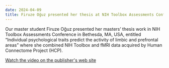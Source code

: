 ```yaml
---
date: 2024-04-09
title: Firuze Oğuz presented her thesis at NIH Toolbox Assessments Conference.
---
```


Our master student Firuze Oğuz presented her masters’ thesis work in NIH Toolbox Assessments Conference in Bethesda, MA, USA, entitled “Individual psychological traits predict the activity of limbic and prefrontal areas” where she combined NIH Toolbox and fMRI data acquired by Human Connectome Project (HCP).

[Watch the video on the publisher's web site](https://www.youtube.com/watch?v=9BewhJC65Z0&ab_channel=NationalInstituteonAging)